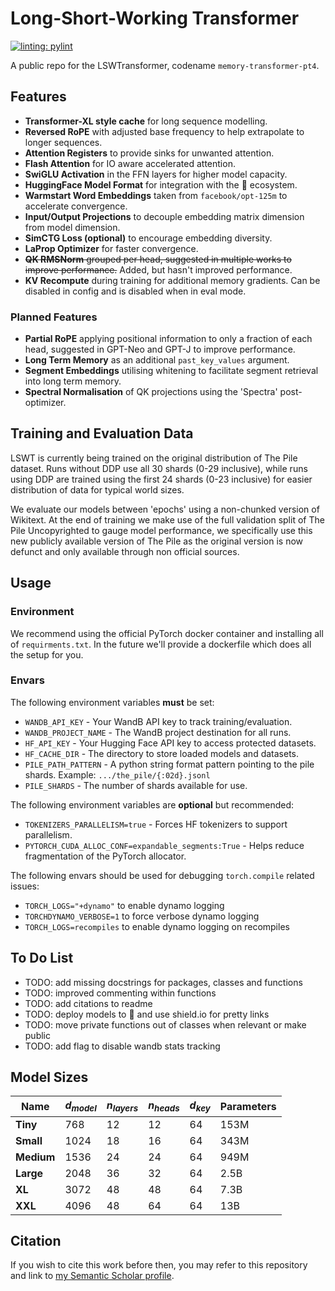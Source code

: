 # Long-Short-Working Transformer

[![linting: pylint](https://img.shields.io/badge/linting-pylint-yellowgreen)](https://github.com/pylint-dev/pylint)

A public repo for the LSWTransformer, codename `memory-transformer-pt4`.

## Features
- **Transformer-XL style cache** for long sequence modelling.
- **Reversed RoPE** with adjusted base frequency to help extrapolate to longer sequences.
- **Attention Registers** to provide sinks for unwanted attention.
- **Flash Attention** for IO aware accelerated attention.
- **SwiGLU Activation** in the FFN layers for higher model capacity.
- **HuggingFace Model Format** for integration with the 🤗 ecosystem.
- **Warmstart Word Embeddings** taken from `facebook/opt-125m` to accelerate convergence.
- **Input/Output Projections** to decouple embedding matrix dimension from model dimension.
- **SimCTG Loss (optional)** to encourage embedding diversity.
- **LaProp Optimizer** for faster convergence.
- ~~**QK RMSNorm** grouped per head, suggested in multiple works to improve performance.~~ Added, but hasn't improved performance.
- **KV Recompute** during training for additional memory gradients. Can be disabled in config and is disabled when in eval mode.

### Planned Features
- **Partial RoPE** applying positional information to only a fraction of each head, suggested in GPT-Neo and GPT-J to improve performance.
- **Long Term Memory** as an additional `past_key_values` argument.
- **Segment Embeddings** utilising whitening to facilitate segment retrieval into long term memory.
- **Spectral Normalisation** of QK projections using the 'Spectra' post-optimizer.

## Training and Evaluation Data
LSWT is currently being trained on the original distribution of The Pile dataset. Runs without DDP use all 30 shards (0-29 inclusive), while runs using DDP are trained using the first 24 shards (0-23 inclusive) for easier distribution of data for typical world sizes.

We evaluate our models between 'epochs' using a non-chunked version of Wikitext. At the end of training we make use of the full validation split of The Pile Uncopyrighted to gauge model performance, we specifically use this new publicly available version of The Pile as the original version is now defunct and only available through non official sources. 

## Usage
### Environment
We recommend using the official PyTorch docker container and installing all of `requirments.txt`. In the future we'll provide a dockerfile which does all the setup for you.

### Envars
The following environment variables **must** be set:
- `WANDB_API_KEY` - Your WandB API key to track training/evaluation.
- `WANDB_PROJECT_NAME` - The WandB project destination for all runs.
- `HF_API_KEY` - Your Hugging Face API key to access protected datasets.
- `HF_CACHE_DIR` - The directory to store loaded models and datasets.
- `PILE_PATH_PATTERN` - A python string format pattern pointing to the pile shards. Example: `.../the_pile/{:02d}.jsonl`
- `PILE_SHARDS` - The number of shards available for use.

The following environment variables are **optional** but recommended:
- `TOKENIZERS_PARALLELISM=true` - Forces HF tokenizers to support parallelism.
- `PYTORCH_CUDA_ALLOC_CONF=expandable_segments:True` - Helps reduce fragmentation of the PyTorch allocator.

The following envars should be used for debugging `torch.compile` related issues:
- `TORCH_LOGS="+dynamo"` to enable dynamo logging
- `TORCHDYNAMO_VERBOSE=1` to force verbose dynamo logging
- `TORCH_LOGS=recompiles` to enable dynamo logging on recompiles

## To Do List
- TODO: add missing docstrings for packages, classes and functions
- TODO: improved commenting within functions
- TODO: add citations to readme
- TODO: deploy models to 🤗 and use shield.io for pretty links
- TODO: move private functions out of classes when relevant or make public
- TODO: add flag to disable wandb stats tracking

## Model Sizes
| Name | $d_{model}$ | $n_{layers}$ | $n_{heads}$ | $d_{key}$ | Parameters |
| ----------- | ----------- | ----------- | ----------- | ----------- | ----------- |
| **Tiny** 	| 768	| 12 | 12 | 64 | 153M |
| **Small** | 1024	| 18 | 16 | 64 | 343M |
| **Medium**| 1536	| 24 | 24 | 64 | 949M |
| **Large**	| 2048	| 36 | 32 | 64 | 2.5B |
| **XL**	| 3072	| 48 | 48 | 64 | 7.3B |
| **XXL**	| 4096	| 48 | 64 | 64 | 13B  |

## Citation
If you wish to cite this work before then, you may refer to this repository and link to [my Semantic Scholar profile](https://www.semanticscholar.org/author/Avelina-Asada-Hadji-Kyriacou/2139984073).
